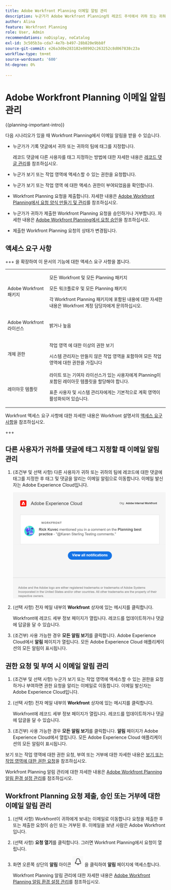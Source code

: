 ```yaml
---
title: Adobe Workfront Planning 이메일 알림 관리
description: 누군가가 Adobe Workfront Planning의 레코드 주석에서 귀하 또는 귀하의 팀을 태그 지정하면 해당 태그에 대한 이메일 알림을 받게 됩니다.
author: Alina
feature: Workfront Planning
role: User, Admin
recommendations: noDisplay, noCatalog
exl-id: 3c505b3a-cda7-4e7b-b497-28b820e9bb8f
source-git-commit: e26a3d0e283182e08902c263252c8d067838c23a
workflow-type: tm+mt
source-wordcount: '600'
ht-degree: 0%

---
```



# Adobe Workfront Planning 이메일 알림 관리

<!--<span class="preview">The highlighted information on this page refers to functionality not yet generally available. It is available only in the Preview environment for all customers. After the monthly releases to Production, the same features are also available in the Production environment for customers who enabled fast releases. </span>   

<span class="preview">For information about fast releases, see [Enable or disable fast releases for your organization](/help/quicksilver/administration-and-setup/set-up-workfront/configure-system-defaults/enable-fast-release-process.md). </span>-->

{{planning-important-intro}}

다음 시나리오가 있을 때 Workfront Planning에서 이메일 알림을 받을 수 있습니다.

* 누군가가 기록 댓글에서 귀하 또는 귀하의 팀에 태그를 지정합니다.

  레코드 댓글에 다른 사용자를 태그 지정하는 방법에 대한 자세한 내용은 [레코드 댓글 관리](/help/quicksilver/planning/records/manage-record-comments.md)를 참조하십시오.
* 누군가 보기 또는 작업 영역에 액세스할 수 있는 권한을 요청합니다.
* 누군가 보기 또는 작업 영역 <!--Isk confirmed that there is nno email for denying access but did not test-->에 대한 액세스 권한이 부여되었음을 확인합니다.
* Workfront Planning 요청을 제출합니다. 자세한 내용은 [Adobe Workfront Planning에서 요청 양식 만들기 및 관리](/help/quicksilver/planning/requests/create-request-form.md)를 참조하십시오.
* 누군가가 귀하가 제출한 Workfront Planning 요청을 승인하거나 거부합니다. 자세한 내용은 [Adobe Workfront Planning에서 요청 승인](/help/quicksilver/planning/requests/approve-request.md)을 참조하십시오.
* 제출한 Workfront Planning 요청의 상태가 변경됩니다.

## 액세스 요구 사항

+++ 을 확장하여 이 문서의 기능에 대한 액세스 요구 사항을 봅니다. 

<table style="table-layout:auto"> 
<col> 
</col> 
<col> 
</col> 
<tbody> 
    <tr> 
<tr> 
</tr>   
<tr> 
   <td role="rowheader"><p>Adobe Workfront 패키지</p></td> 
   <td> 
<p>모든 Workfront 및 모든 Planning 패키지</p> <p>모든 워크플로우 및 모든 Planning 패키지</p>
<p>각 Workfront Planning 패키지에 포함된 내용에 대한 자세한 내용은 Workfront 계정 담당자에게 문의하십시오. </p> 
   </td> 
  <tr> 
   <td role="rowheader"><p>Adobe Workfront 라이선스</p></td> 
   <td><p>밝거나 높음</p>
   </td> 
  </tr> 
  <tr> 
   <td role="rowheader"><p>개체 권한</p></td> 
   <td>   <p>작업 영역 </a>에 대한 이상의 권한 보기 </p>  
   <p>시스템 관리자는 만들지 않은 작업 영역을 포함하여 모든 작업 영역에 대한 권한을 가집니다</p> </td> 
  </tr> 
<tr>
   <td role="rowheader"><p>레이아웃 템플릿</p></td>
   <td> 라이트 또는 기여자 라이선스가 있는 사용자에게 Planning이 포함된 레이아웃 템플릿을 할당해야 합니다.
   <p>표준 사용자 및 시스템 관리자에게는 기본적으로 계획 영역이 활성화되어 있습니다.</p></div></li></ul>
</td>
  </tr> 
</tbody> 
</table>

Workfront 액세스 요구 사항에 대한 자세한 내용은 Workfront 설명서의 [액세스 요구 사항](/help/quicksilver/administration-and-setup/add-users/access-levels-and-object-permissions/access-level-requirements-in-documentation.md)을 참조하십시오.

+++

<!--
OLD: 

<table style="table-layout:auto"> 
<col> 
</col> 
<col> 
</col> 
<tbody> 
    <tr> 
<tr> 
<td> 
   <p> Products</p> </td> 
   <td> 
   <ul><li><p> Adobe Workfront</p></li> 
   <li><p> Adobe Workfront Planning<p></li></ul></td> 
  </tr>   
<tr> 
   <td role="rowheader"><p>Adobe Workfront plan*</p></td> 
   <td> 
<p>Any of the following Workfront plans:</p> 
<ul><li>Select</li> 
<li>Prime</li> 
<li>Ultimate</li></ul> 
<p>Workfront Planning is not available for legacy Workfront plans</p> 
   </td> 
<tr> 
   <td role="rowheader"><p>Adobe Workfront Planning package*</p></td> 
   <td> 
<p>Any </p> 
<p>For more information about what is included in each Workfront Planning plan, contact your Workfront account manager. </p> 
   </td> 
 <tr> 
   <td role="rowheader"><p>Adobe Workfront platform</p></td> 
   <td> 
<p>Your organization's instance of Workfront must be onboarded to the Adobe Unified Experience.</p> 
<p>The users in your organization receive notifications from Workfront Planning only when your organization is onboarded to the Adobe Unified Experience. </p>
<p>For more information, see <a href="/help/quicksilver/workfront-basics/navigate-workfront/workfront-navigation/adobe-unified-experience.md">Adobe Unified Experience for Workfront</a>. </p> 
   </td> 
   </tr> 
  </tr> 
  <tr> 
   <td role="rowheader"><p>Adobe Workfront license*</p></td> 
   <td><p> Standard, Light, or Contributor</p>
   <p>Workfront Planning is not available for legacy Workfront licenses</p> 
  </td> 
  </tr> 
  <tr> 
   <td role="rowheader"><p>Access level configuration</p></td> 
   <td> <p>There are no access level controls for Adobe Workfront Planning</p>   
</td> 
  </tr> 
<tr> 
   <td role="rowheader"><p>Object permissions</p></td> 
   <td>   <p>View or higher permissions to a workspace</a> </p>  
   <p>System Administrators have permissions to all workspaces, including the ones they did not create</p> </td> 
  </tr> 
<tr>
   <td role="rowheader"><p>Layout template</p></td>
   <td> Users with a Light or Contributor license must be assigned a layout template that includes Planning.
   <p>Standard users and System Administrators have the Planning areas enabled by default.</p></div></li></ul>
  
</td>
  </tr>

</tbody> 
</table>
-->


## 다른 사용자가 귀하를 댓글에 태그 지정할 때 이메일 알림 관리

1. (조건부 및 선택 사항) 다른 사용자가 귀하 또는 귀하의 팀에 레코드에 대한 댓글에 태그를 지정한 후 태그 및 댓글을 알리는 이메일 알림으로 이동합니다. 이메일 발신자는 Adobe Experience Cloud입니다.

   ![전자 메일 알림 예](assets/email-notification-example.png)

1. (선택 사항) 전자 메일 내부의 **Workfront** 상자에 있는 메시지를 클릭합니다.

   Workfront에 레코드 세부 정보 페이지가 열립니다. 레코드를 업데이트하거나 댓글에 답글을 달 수 있습니다.

1. (조건부) 사용 가능한 경우 **모든 알림 보기**&#x200B;를 클릭합니다. <!--check with Lilit - do non-IMS users have this button??-->
Adobe Experience Cloud에서 **알림** 페이지가 열립니다. 모든 Adobe Experience Cloud 애플리케이션의 모든 알림이 표시됩니다.

## 권한 요청 및 부여 시 이메일 알림 관리

1. (조건부 및 선택 사항) 누군가 보기 또는 작업 영역에 액세스할 수 있는 권한을 요청하거나 부여하면 권한 요청을 알리는 이메일로 이동합니다. 이메일 발신자는 Adobe Experience Cloud입니다.

1. (선택 사항) 전자 메일 내부의 **Workfront** 상자에 있는 메시지를 클릭합니다.

   Workfront에 레코드 세부 정보 페이지가 열립니다. 레코드를 업데이트하거나 댓글에 답글을 달 수 있습니다.

1. (조건부) 사용 가능한 경우 **모든 알림 보기**&#x200B;를 클릭합니다.
**알림** 페이지가 Adobe Experience Cloud에서 열립니다. 모든 Adobe Experience Cloud 애플리케이션의 모든 알림이 표시됩니다.


보기 또는 작업 영역에 대한 권한 요청, 부여 또는 거부에 대한 자세한 내용은 [보기 또는 작업 영역에 대한 권한 요청](/help/quicksilver/planning/access/request-permissions.md)을 참조하십시오.

Workfront Planning 알림 관리에 대한 자세한 내용은 [Adobe Workfront Planning 알림 환경 설정 관리](/help/quicksilver/planning/notifications/manage-notification-preferences.md)를 참조하십시오.

## Workfront Planning 요청 제출, 승인 또는 거부에 대한 이메일 알림 관리

1. (선택 사항) Workfront이 귀하에게 보내는 이메일로 이동합니다
요청을 제출한 후 또는 제출한 요청이 승인 또는 거부된 후. 이메일을 보낸 사람은 Adobe Workfront입니다.

1. (선택 사항) **요청 열기**&#x200B;를 클릭합니다. 그러면 Workfront Planning에서 요청이 열립니다.

1. 화면 오른쪽 상단의 **알림** 아이콘 ![알림 영역 아이콘 통합 셸](assets/notifications-area-icon-unified-shell.png)을 클릭하여 **알림** 페이지에 액세스합니다.

   Workfront Planning 알림 관리에 대한 자세한 내용은 [Adobe Workfront Planning 알림 환경 설정 관리](/help/quicksilver/planning/notifications/manage-notification-preferences.md)를 참조하십시오.
